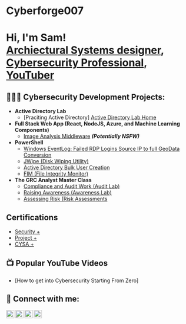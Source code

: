 # Cyberforge007
<h1>Hi, I'm Sam! <br/><a href="https://github.com/Cyberforge007">Archiectural Systems designer</a>, <a href="https://www.linkedin.com/in/samuel-martin-b6981013/">Cybersecurity Professional</a>, <a href="https://www.youtube.com/c/joshmadakor">YouTuber</a></h1>

<h2>🧑‍💻🤓 Cybersecurity Development Projects:</h2>

- <b>Active Directory Lab </b>
  - [Praciting Active Directory] [Active Directory Lab Home](https://github.com/Cyberforge007/Active-Director-Lab-Home/tree/main)
- <b>Full Stack Web App (React, NodeJS, Azure, and Machine Learning Components)</b>
  - [Image Analysis Middleware](https://github.com/cyberforge007/4chan-Image-Analysis-Middleware-C964) <b><i>(Potentially NSFW)</b></i>
- <b>PowerShell</b>
  - [Windows EventLog: Failed RDP Logins Source IP to full GeoData Conversion](https://github.com/joshmadakor1/Sentinel-Lab)
  - [JWipe (Disk Wiping Utility)](https://github.com/joshmadakor1/Jwipe.PowerShell)
  - [Active Directory Bulk User Creation](https://github.com/joshmadakor1/AD_PS)
  - [FIM (File Integrity Monitor)](https://github.com/joshmadakor1/PowerShell-Integrity-FIM)
- <b>The GRC Analyst Master Class</b>
  - [Compliance and Audit Work (Audit Lab)](https://github.com/joshmadakor1/EncrypterPOC)
  - [Raising Awareness (Awareness Lab)](https://github.com/joshmadakor1/DecrypterPOC)
  - [Assessing Risk (Risk Assessments](https://github.com/joshmadakor1/Key-Logger-With-Email)

<h2> Certifications</h2>

  - [Security +](https://www.credly.com/badges/f7eb7b91-da94-4980-9188-fab379e864e8/public_url)
  - [Project +](https://www.credly.com/badges/46222332-e023-461e-9975-9745631e68b1/public_url)
  - [CYSA +](https://www.credly.com/badges/145e0ea2-8f77-4ade-a55c-3a95a83eab79/public_url)

<h2>📺 Popular YouTube Videos</h2>

- [How to get into Cybersecurity Starting From Zero]
  
<h2> 🤳 Connect with me:</h2>

[<img align="left" alt="sjmartin007| YouTube" width="22px" src="https://cdn.jsdelivr.net/npm/simple-icons@v3/icons/youtube.svg" />][youtube]
[<img align="left" alt="  | Twitter" width="22px" src="https://cdn.jsdelivr.net/npm/simple-icons@v3/icons/twitter.svg" />][twitter]
[<img align="left" alt="Samuel Martin| LinkedIn" width="22px" src="https://cdn.jsdelivr.net/npm/simple-icons@v3/icons/linkedin.svg" />][linkedin]
[<img align="left" alt="JoshMadakor | Instagram" width="22px" src="https://cdn.jsdelivr.net/npm/simple-icons@v3/icons/instagram.svg" />][instagram]

[twitter]: https://twitter.com/Sjmartin007
[youtube]: https://www.youtube.com/
[instagram]: https://www.instagram.com
[linkedin]: https://linkedin.com/in/samuel-martin-b6981013

<!--
**joshmadakor1/joshmadakor1** is a ✨ _special_ ✨ repository because its `README.md` (this file) appears on your GitHub profile.

Here are some ideas to get you started:

- 🔭 I’m currently working on ...
- 🌱 I’m currently learning ...
- 👯 I’m looking to collaborate on ...
- 🤔 I’m looking for help with ...
- 💬 Ask me about ...
- 📫 How to reach me: ...
- 😄 Pronouns: ...
- ⚡ Fun fact: ...
-->
